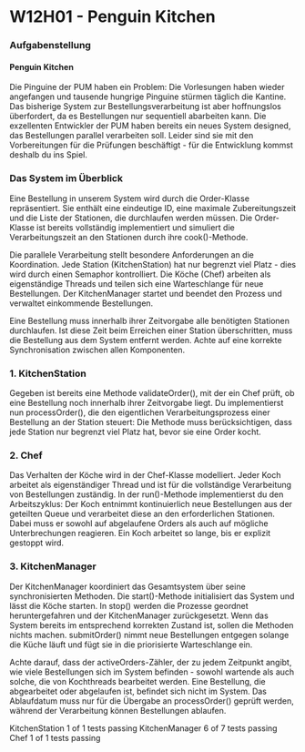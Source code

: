 #  **W12H01 - Penguin Kitchen**


### Aufgabenstellung

#### Penguin Kitchen
Die Pinguine der PUM haben ein Problem: Die Vorlesungen haben wieder angefangen und tausende hungrige Pinguine stürmen täglich die Kantine. Das bisherige System zur Bestellungsverarbeitung ist aber hoffnungslos überfordert, da es Bestellungen nur sequentiell abarbeiten kann. Die exzellenten Entwickler der PUM haben bereits ein neues System designed, das Bestellungen parallel verarbeiten soll. Leider sind sie mit den Vorbereitungen für die Prüfungen beschäftigt - für die Entwicklung kommst deshalb du ins Spiel.

### Das System im Überblick
Eine Bestellung in unserem System wird durch die Order-Klasse repräsentiert. Sie enthält eine eindeutige ID, eine maximale Zubereitungszeit und die Liste der Stationen, die durchlaufen werden müssen. Die Order-Klasse ist bereits vollständig implementiert und simuliert die Verarbeitungszeit an den Stationen durch ihre cook()-Methode.

Die parallele Verarbeitung stellt besondere Anforderungen an die Koordination. Jede Station (KitchenStation) hat nur begrenzt viel Platz - dies wird durch einen Semaphor kontrolliert. Die Köche (Chef) arbeiten als eigenständige Threads und teilen sich eine Warteschlange für neue Bestellungen. Der KitchenManager startet und beendet den Prozess und verwaltet einkommende Bestellungen.

Eine Bestellung muss innerhalb ihrer Zeitvorgabe alle benötigten Stationen durchlaufen. Ist diese Zeit beim Erreichen einer Station überschritten, muss die Bestellung aus dem System entfernt werden. Achte auf eine korrekte Synchronisation zwischen allen Komponenten.

### 1. KitchenStation
   Gegeben ist bereits eine Methode validateOrder(), mit der ein Chef prüft, ob eine Bestellung noch innerhalb ihrer Zeitvorgabe liegt. Du implementierst nun processOrder(), die den eigentlichen Verarbeitungsprozess einer Bestellung an der Station steuert: Die Methode muss berücksichtigen, dass jede Station nur begrenzt viel Platz hat, bevor sie eine Order kocht.

### 2. Chef
   Das Verhalten der Köche wird in der Chef-Klasse modelliert. Jeder Koch arbeitet als eigenständiger Thread und ist für die vollständige Verarbeitung von Bestellungen zuständig. In der run()-Methode implementierst du den Arbeitszyklus: Der Koch entnimmt kontinuierlich neue Bestellungen aus der geteilten Queue und verarbeitet diese an den erforderlichen Stationen. Dabei muss er sowohl auf abgelaufene Orders als auch auf mögliche Unterbrechungen reagieren. Ein Koch arbeitet so lange, bis er explizit gestoppt wird.

### 3. KitchenManager
   Der KitchenManager koordiniert das Gesamtsystem über seine synchronisierten Methoden. Die start()-Methode initialisiert das System und lässt die Köche starten. In stop() werden die Prozesse geordnet heruntergefahren und der KitchenManager zurückgesetzt. Wenn das System bereits im entsprechend korrekten Zustand ist, sollen die Methoden nichts machen. submitOrder() nimmt neue Bestellungen entgegen solange die Küche läuft und fügt sie in die priorisierte Warteschlange ein.

Achte darauf, dass der activeOrders-Zähler, der zu jedem Zeitpunkt angibt, wie viele Bestellungen sich im System befinden - sowohl wartende als auch solche, die von Kochthreads bearbeitet werden. Eine Bestellung, die abgearbeitet oder abgelaufen ist, befindet sich nicht im System. Das Ablaufdatum muss nur für die Übergabe an processOrder() geprüft werden, während der Verarbeitung können Bestellungen ablaufen.

KitchenStation 1 of 1 tests passing
KitchenManager 6 of 7 tests passing
Chef 1 of 1 tests passing
